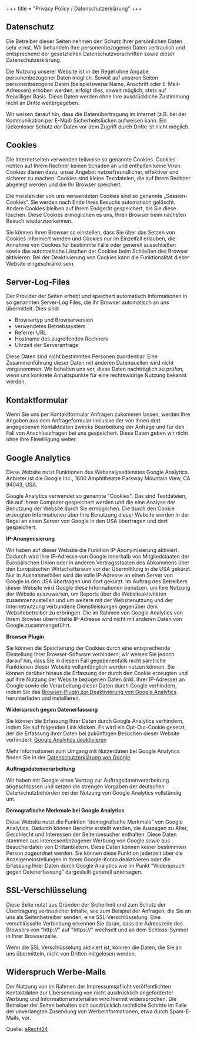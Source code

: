 +++
title = "Privacy Policy / Datenschutzerklärung"
+++

## Datenschutz

Die Betreiber dieser Seiten nehmen den Schutz Ihrer pers&ouml;nlichen Daten sehr ernst. Wir behandeln Ihre personenbezogenen Daten vertraulich und entsprechend der gesetzlichen Datenschutzvorschriften sowie dieser Datenschutzerkl&auml;rung.

Die Nutzung unserer Website ist in der Regel ohne Angabe personenbezogener Daten m&ouml;glich. Soweit auf unseren Seiten personenbezogene Daten (beispielsweise Name, Anschrift oder E-Mail-Adressen) erhoben werden, erfolgt dies, soweit m&ouml;glich, stets auf freiwilliger Basis. Diese Daten werden ohne Ihre ausdr&uuml;ckliche Zustimmung nicht an Dritte weitergegeben.

Wir weisen darauf hin, dass die Daten&uuml;bertragung im Internet (z.B. bei der Kommunikation per E-Mail) Sicherheitsl&uuml;cken aufweisen kann. Ein l&uuml;ckenloser Schutz der Daten vor dem Zugriff durch Dritte ist nicht m&ouml;glich.

## Cookies

Die Internetseiten verwenden teilweise so genannte Cookies. Cookies richten auf Ihrem Rechner keinen Schaden an und enthalten keine Viren. Cookies dienen dazu, unser Angebot nutzerfreundlicher, effektiver und sicherer zu machen. Cookies sind kleine Textdateien, die auf Ihrem Rechner abgelegt werden und die Ihr Browser speichert.

Die meisten der von uns verwendeten Cookies sind so genannte „Session-Cookies“. Sie werden nach Ende Ihres Besuchs automatisch gel&ouml;scht. Andere Cookies bleiben auf Ihrem Endger&auml;t gespeichert, bis Sie diese l&ouml;schen. Diese Cookies erm&ouml;glichen es uns, Ihren Browser beim n&auml;chsten Besuch wiederzuerkennen.

Sie k&ouml;nnen Ihren Browser so einstellen, dass Sie &uuml;ber das Setzen von Cookies informiert werden und Cookies nur im Einzelfall erlauben, die Annahme von Cookies f&uuml;r bestimmte F&auml;lle oder generell ausschlie&szlig;en sowie das automatische L&ouml;schen der Cookies beim Schlie&szlig;en des Browser aktivieren. Bei der Deaktivierung von Cookies kann die Funktionalit&auml;t dieser Website eingeschr&auml;nkt sein.

## Server-Log-Files

Der Provider der Seiten erhebt und speichert automatisch Informationen in so genannten Server-Log Files, die Ihr Browser automatisch an uns &uuml;bermittelt. Dies sind:

  * Browsertyp und Browserversion
  * verwendetes Betriebssystem
  * Referrer URL
  * Hostname des zugreifenden Rechners
  * Uhrzeit der Serveranfrage

Diese Daten sind nicht bestimmten Personen zuordenbar. Eine Zusammenf&uuml;hrung dieser Daten mit anderen Datenquellen wird nicht vorgenommen. Wir behalten uns vor, diese Daten nachtr&auml;glich zu pr&uuml;fen, wenn uns konkrete Anhaltspunkte f&uuml;r eine rechtswidrige Nutzung bekannt werden.

## Kontaktformular

Wenn Sie uns per Kontaktformular Anfragen zukommen lassen, werden Ihre Angaben aus dem Anfrageformular inklusive der von Ihnen dort angegebenen Kontaktdaten zwecks Bearbeitung der Anfrage und f&uuml;r den Fall von Anschlussfragen bei uns gespeichert. Diese Daten geben wir nicht ohne Ihre Einwilligung weiter.

## Google Analytics

Diese Website nutzt Funktionen des Webanalysedienstes Google Analytics. Anbieter ist die Google Inc., 1600 Amphitheatre Parkway Mountain View, CA 94043, USA.

Google Analytics verwendet so genannte &quot;Cookies&quot;. Das sind Textdateien, die auf Ihrem Computer gespeichert werden und die eine Analyse der Benutzung der Website durch Sie erm&ouml;glichen. Die durch den Cookie erzeugten Informationen &uuml;ber Ihre Benutzung dieser Website werden in der Regel an einen Server von Google in den USA &uuml;bertragen und dort gespeichert.

__IP-Anonymisierung__

Wir haben auf dieser Website die Funktion IP-Anonymisierung aktiviert. Dadurch wird Ihre IP-Adresse von Google innerhalb von Mitgliedstaaten der Europ&auml;ischen Union oder in anderen Vertragsstaaten des Abkommens &uuml;ber den Europ&auml;ischen Wirtschaftsraum vor der &Uuml;bermittlung in die USA gek&uuml;rzt. Nur in Ausnahmef&auml;llen wird die volle IP-Adresse an einen Server von Google in den USA &uuml;bertragen und dort gek&uuml;rzt. Im Auftrag des Betreibers dieser Website wird Google diese Informationen benutzen, um Ihre Nutzung der Website auszuwerten, um Reports &uuml;ber die Websiteaktivit&auml;ten zusammenzustellen und um weitere mit der Websitenutzung und der Internetnutzung verbundene Dienstleistungen gegen&uuml;ber dem Websitebetreiber zu erbringen. Die im Rahmen von Google Analytics von Ihrem Browser &uuml;bermittelte IP-Adresse wird nicht mit anderen Daten von Google zusammengef&uuml;hrt.

__Browser Plugin__

Sie k&ouml;nnen die Speicherung der Cookies durch eine entsprechende Einstellung Ihrer Browser-Software verhindern; wir weisen Sie jedoch darauf hin, dass Sie in diesem Fall gegebenenfalls nicht s&auml;mtliche Funktionen dieser Website vollumf&auml;nglich werden nutzen k&ouml;nnen. Sie k&ouml;nnen dar&uuml;ber hinaus die Erfassung der durch den Cookie erzeugten und auf Ihre Nutzung der Website bezogenen Daten (inkl. Ihrer IP-Adresse) an Google sowie die Verarbeitung dieser Daten durch Google verhindern, indem Sie das [Browser-Plugin zur Deaktivierung von Google Analytics](https://tools.google.com/dlpage/gaoptout?hl=de) herunterladen und installieren.

__Widerspruch gegen Datenerfassung__

Sie k&ouml;nnen die Erfassung Ihrer Daten durch Google Analytics verhindern, indem Sie auf folgenden Link klicken. Es wird ein Opt-Out-Cookie gesetzt, der die Erfassung Ihrer Daten bei zuk&uuml;nftigen Besuchen dieser Website verhindert: [Google Analytics deaktivieren](javascript:gaOptout();)

Mehr Informationen zum Umgang mit Nutzerdaten bei Google Analytics finden Sie in der [Datenschutzerkl&auml;rung von Google](https://support.google.com/analytics/answer/6004245?hl=de).

__Auftragsdatenverarbeitung__

Wir haben mit Google einen Vertrag zur Auftragsdatenverarbeitung abgeschlossen und setzen die strengen Vorgaben der deutschen Datenschutzbeh&ouml;rden bei der Nutzung von Google Analytics vollst&auml;ndig um.

__Demografische Merkmale bei Google Analytics__

Diese Website nutzt die Funktion &ldquo;demografische Merkmale&rdquo; von Google Analytics. Dadurch k&ouml;nnen Berichte erstellt werden, die Aussagen zu Alter, Geschlecht und Interessen der Seitenbesucher enthalten. Diese Daten stammen aus interessenbezogener Werbung von Google sowie aus Besucherdaten von Drittanbietern. Diese Daten k&ouml;nnen keiner bestimmten Person zugeordnet werden. Sie k&ouml;nnen diese Funktion jederzeit &uuml;ber die Anzeigeneinstellungen in Ihrem Google-Konto deaktivieren oder die Erfassung Ihrer Daten durch Google Analytics wie im Punkt &ldquo;Widerspruch gegen Datenerfassung&rdquo; dargestellt generell untersagen.


## SSL-Verschl&uuml;sselung

Diese Seite nutzt aus Gr&uuml;nden der Sicherheit und zum Schutz der &Uuml;bertragung vertraulicher Inhalte, wie zum Beispiel der Anfragen, die Sie an uns als Seitenbetreiber senden, eine SSL-Verschl&uuml;sselung. Eine verschl&uuml;sselte Verbindung erkennen Sie daran, dass die Adresszeile des Browsers von &quot;http://&quot; auf &quot;https://&quot; wechselt und an dem Schloss-Symbol in Ihrer Browserzeile.

Wenn die SSL Verschl&uuml;sselung aktiviert ist, k&ouml;nnen die Daten, die Sie an uns &uuml;bermitteln, nicht von Dritten mitgelesen werden.

## Widerspruch Werbe-Mails

Der Nutzung von im Rahmen der Impressumspflicht ver&ouml;ffentlichten Kontaktdaten zur &Uuml;bersendung von nicht ausdr&uuml;cklich angeforderter Werbung und Informationsmaterialien wird hiermit widersprochen. Die Betreiber der Seiten behalten sich ausdr&uuml;cklich rechtliche Schritte im Falle der unverlangten Zusendung von Werbeinformationen, etwa durch Spam-E-Mails, vor.

Quelle: [eRecht24](https://www.e-recht24.de)
